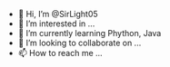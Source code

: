 - 👋 Hi, I’m @SirLight05
- 👀 I’m interested in ...
- 🌱 I’m currently learning Phython, Java
- 💞️ I’m looking to collaborate on ...
- 📫 How to reach me ...

<!---
SirLight05/SirLight05 is a ✨ special ✨ repository because its `README.md` (this file) appears on your GitHub profile.
You can click the Preview link to take a look at your changes.
--->
